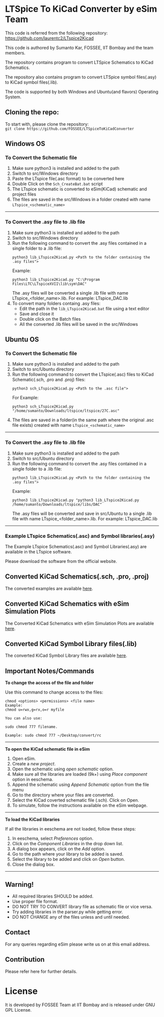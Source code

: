 # LTSpice To KiCad Converter by eSim Team

This code is referred from the following repository: https://github.com/laurentc2/LTspice2Kicad

This code is authored by Sumanto Kar, FOSSEE, IIT Bombay and the team members.

The repository contains program to convert LTSpice Schematics to KiCad Schematics.

The repository also contains program to convert LTSpice symbol files(.asy) to KiCad symbol files(.lib).

The code is supported by both Windows and Ubuntu(and flavors) Operating System.


## Cloning the repo:

To start with, please clone the repository:</br>
	```
	git clone https://github.com/FOSSEE/LTSpiceToKiCadConverter
	```

## Windows OS

### To Convert the Schematic file

1. Make sure python3 is installed and added to the path
2. Switch to src/Windows directory
3. Paste the LTspice file(.asc format) to be converted here
4. Double Click on the ```Sch_CreateBat.bat``` script
5. The LTspice schematic is converted to eSim(KiCad) schematic and project files
6. The files are saved in the src/Windows in a folder created with name ```LTspice_<schematic_name>```

-----------------------------------------------
### To Convert the .asy file to .lib file

1. Make sure python3 is installed and added to the path
2. Switch to src/Windows directory
3. Run the following command to convert the .asy files contained in a single folder to a .lib file:
	```
	python3 lib_LTspice2Kicad.py <Path to the folder containing the .asy files">
	```
	Example:
	```
	python3 lib_LTspice2Kicad.py "C:\Program Files\LTC\LTspiceXVII\lib\sym\DAC"
	```
	The .asy files will be converted a single .lib file with name LTspice_<folder_name>.lib. 
	For example: LTspice_DAC.lib</br>
4. To convert many folders containg .asy files:</br>
	- Edit the path in the ```lib_LTspice2Kicad.bat``` file using a text editor</br>
	- Save and close it</br>
	- Double click on the Batch files</br>
	- All the converted .lib files will be saved in the src/Windows


## Ubuntu OS

### To Convert the Schematic file

1. Make sure python3 is installed and added to the path
2. Switch to src/Ubuntu directory
3. Run the following command to convert the LTspice(.asc) files to KiCad Schematic(.sch, .pro and .proj) files:
    ```
    python3 sch_LTspice2Kicad.py <Path to the .asc file">
    ```
    For Example:
    ```
    python3 sch_LTspice2Kicad.py "/home/sumanto/Downloads/ltspice/ltspice/27C.asc"
    ```
4. The files are saved in a folder(in the same path where the original .asc file exists) created with name ```LTspice_<schematic_name>```

-----------------------------------------------
### To Convert the .asy file to .lib file

1. Make sure python3 is installed and added to the path
2. Switch to src/Ubuntu directory
3. Run the following command to convert the .asy files contained in a single folder to a .lib file:
	```
	python3 lib_LTspice2Kicad.py <Path to the folder containing the .asy files">
	```
	Example:
	```
	python3 lib_LTspice2Kicad.py "python3 lib_LTspice2Kicad.py /home/sumanto/Downloads/ltspice/libs/DAC"
	```
	The .asy files will be converted and save in src/Ubuntu to a single .lib file with name LTspice_<folder_name>.lib. 
	For example: LTspice_DAC.lib

-----------------------------------------------
### Example LTspice Schematics(.asc) and Symbol libraries(.asy)
The Example LTspice Schematics(.asc) and Symbol Libraries(.asy) are available in the LTspice software.

Please download the software from the official website.

## Converted KiCad Schematics(.sch, .pro, .proj)
The converted examples are available [here](https://github.com/FOSSEE/LTSpiceToKiCadConverter/tree/main/Examples/ConvertedKiCad_Schematics_no_eSim_Plots).


## Converted KiCad Schematics with eSim Simulation Plots
The Converted KiCad Schematics with eSim Simulation Plots are available [here](https://github.com/FOSSEE/LTSpiceToKiCadConverter/tree/main/Examples/ConvertedKiCadSchematics_witheSimPlots).

## Converted KiCad Symbol Library files(.lib)
The converted KiCad Symbol Library files are available [here](https://github.com/FOSSEE/LTSpiceToKiCadConverter/tree/main/Examples/ConvertedLibraries).


## Important Notes/Commands
**To change the access of the file and folder**

Use this command to change access to the files:
	
	chmod <options> <permissions> <file name>
	Example:
	chmod u=rwx,g=rx,o=r myfile
	
	You can also use: 
	
	sudo chmod 777 filename.
	
	Example: sudo chmod 777 ~/Desktop/convert/rc

-----------------------------------------------
**To open the KiCad schematic file in eSim** 

1. Open eSim.
2. Create a *new project*.
3. Open the schematic using *open schematic* option.
4. Make sure all the libraries are loaded (9k+) using *Place component* option in eeschema.
5. Append the schematic using *Append Schematic* option from the file menu
6. Go to the directory where your files are converted.
7. Select the KiCad coverted schematic file (.sch). Click on Open.
8. To simulate, follow the instructions available on the eSim webpage.
-----------------------------------------------
**To load the KiCad libraries**

If all the libraries in eeschema are not loaded, follow these steps:
1. In eeschema, select *Preferences* option.
2. Click on the *Component Libraries* in the drop down list.
3. A dialog box appears, click on the *Add* option.
4. Go to the path where your library to be added is saved.
5. Select the library to be added and click on *Open* button.
6. Close the dialog box.
-----------------------------------------------

## Warning!
- All required libraries SHOULD be added.
- Use proper file format.
- DO NOT TRY TO CONVERT library file as schematic file or vice versa.
- Try adding libraries in the parser.py while getting error.
- DO NOT CHANGE any of the files unless and until needed.

## Contact
For any queries regarding eSim please write us on at this email address.

## Contribution
Please refer here for further details.

# License
It is developed by FOSSEE Team at IIT Bombay and is released under GNU GPL License.


